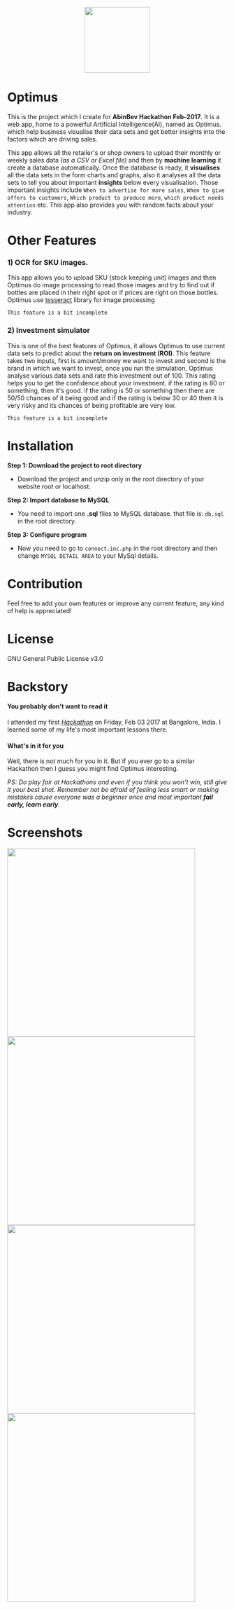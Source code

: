 
<p align="center">
   <img src="https://ramantehlan.github.io/Optimus/assets/image/18134461ca57c4513277c0a134274dae.jpg" width="150"> 
</p>

# Optimus
This is the project which I create for **AbinBev Hackathon Feb-2017**. It is a web app, home to a powerful Artificial Intelligence(AI), named as Optimus. which help business visualise their data sets and get better insights into the factors which are driving sales.

This app allows all the retailer's or shop owners to upload their monthly or weekly sales data *(as a CSV or Excel file)* and then by **machine learning** it create a database automatically. Once the database is ready, it **visualises** all the data sets in the form charts and graphs, also it analyses all the data sets to tell you about important **insights** below every visualisation. Those important insights include `When to advertise for more sales`, `When to give offers to customers`, `Which product to produce more`,  `which product needs attention` etc. This app also provides you with random facts about your industry.

# Other Features

### 1) OCR for SKU images.
 
This app allows you to upload SKU (stock keeping unit) images and then Optimus do image processing to read those images and try to find out if bottles are placed in their right spot or if prices are right on those bottles. Optimus use [tesseract](https://github.com/thiagoalessio/tesseract-ocr-for-php) library for image processing

`This feature is a bit incomplete`

### 2) Investment simulator

This is one of the best features of Optimus, it allows Optimus to use current data sets to predict about the **return on investment (ROI)**. This feature takes two inputs, first is amount/money we want to invest and second is the brand in which we want to invest, once you run the simulation, Optimus analyse various data sets and rate this investment out of 100. This rating helps you to get the confidence about your investment. if the rating is 80 or something, then it's good. if the rating is 50 or something then there are 50/50 chances of it being good and if the rating is below 30 or 40 then it is very risky and its chances of being profitable are very low.

`This feature is a bit incomplete`

# Installation


**Step 1: Download the project to root directory**

  - Download the project and unzip only in the root directory of your website root or localhost.

**Step 2: Import database to MySQL**

  - You need to import one **.sql** files to MySQL database. that file is: `db.sql` in the root directory.


**Step 3: Configure program**

  - Now you need to go to `connect.inc.php` in the root directory and then change `MYSQL DETAIL AREA` to your MySql details.

# Contribution

Feel free to add your own features or improve any current feature, any kind of help is appreciated!

# License

GNU General Public License v3.0

# Backstory

#### You probably don't want to read it

I attended my first [*Hackathon*](http://www.hackathon.io/abinbev-hacktheworld-bangalore/schedules) on Friday, Feb 03 2017 at Bangalore, India. I learned some of my life's most important lessons there.

#### What's in it for you

Well, there is not much for you in it. But if you ever go to a similar Hackathon then I guess you might find Optimus interesting. 

*PS: Do play fair at Hackathons and even if you think you won't win, still give it your best shot. Remember not be afraid of feeling less smart or making mistakes cause everyone was a beginner once and most important **fail early, learn early**.*

# Screenshots

<p>
<img src="https://ramantehlan.github.io/Optimus/assets/Capture.JPG" width="430">
<img src="https://ramantehlan.github.io/Optimus/assets/Capture2.JPG" width="430">
<img src="https://ramantehlan.github.io/Optimus/assets/Capture3.JPG" width="430">
<img src="https://ramantehlan.github.io/Optimus/assets/Capture4.JPG" width="430">
 </p>
